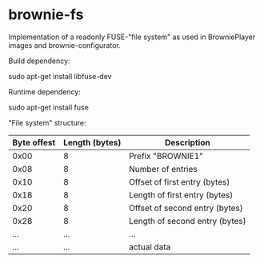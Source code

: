 # brownie-fs

Implementation of a readonly FUSE-"file system" as used in BrowniePlayer images and brownie-configurator.

Build dependency:

sudo apt-get install libfuse-dev

Runtime dependency:

sudo apt-get install fuse

"File system" structure:

| Byte offest | Length (bytes) | Description                    |
|-------------|----------------|--------------------------------|
| 0x00        | 8              | Prefix "BROWNIE1"              |
| 0x08        | 8              | Number of entries              |
| 0x10        | 8              | Offset of first entry (bytes)  |
| 0x18        | 8              | Length of first entry (bytes)  |
| 0x20        | 8              | Offset of second entry (bytes) |
| 0x28        | 8              | Length of second entry (bytes) |
| ...         | ...            | ...                            |
| ...         | ...            | actual data                    |

